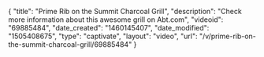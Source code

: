 {
    "title": "Prime Rib on the Summit Charcoal Grill",
    "description": "Check more information about this awesome grill on Abt.com",
    "videoid": "69885484",
    "date_created": "1460145407",
    "date_modified": "1505408675",
    "type": "captivate",
    "layout": "video",
    "url": "\/v\/prime-rib-on-the-summit-charcoal-grill\/69885484"
}